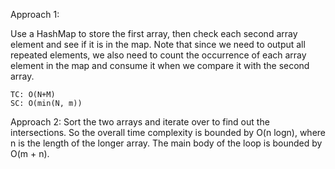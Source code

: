 Approach 1:

Use a HashMap to store the first array, then check each second array element and see if it is in the map.
Note that since we need to output all repeated elements, we also need to count the occurrence of each array element in the map and consume it when we compare it with the second array.
    
    TC: O(N+M)
    SC: O(min(N, m))

Approach 2:
Sort the two arrays and iterate over to find out the intersections. So the overall time complexity is bounded by O(n logn), where n is the length of the longer array.
The main body of the loop is bounded by O(m + n).